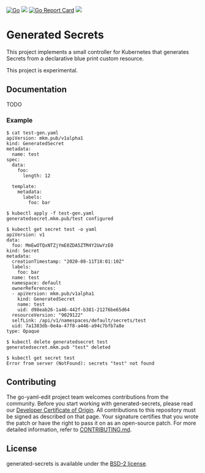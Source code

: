 [![Go](https://github.com/mkmik/generated-secrets/actions/workflows/go.yml/badge.svg)](https://github.com/mkmik/generated-secrets/actions/workflows/go.yml)
[![](https://img.shields.io/static/v1?label=godev&message=reference&color=00add8)](https://pkg.go.dev/mkm.pub/generated-secrets?tab=doc)
[![Go Report Card](https://goreportcard.com/badge/mkm.pub/generated-secrets)](https://goreportcard.com/report/mkm.pub/generated-secrets)
![](https://mkm.pub/generated-secrets/workflows/CI/badge.svg)

# Generated Secrets

This project implements a small controller for Kubernetes that generates Secrets from a declarative blue print custom resource.

This project is experimental.

## Documentation

TODO

### Example

```console
$ cat test-gen.yaml
apiVersion: mkm.pub/v1alpha1
kind: GeneratedSecret
metadata:
  name: test
spec:
  data:
    foo:
      length: 12

  template:
    metadata:
      labels:
        foo: bar

$ kubectl apply -f test-gen.yaml
generatedsecret.mkm.pub/test configured

$ kubectl get secret test -o yaml
apiVersion: v1
data:
  foo: MmEwOTQxNTZjYmE0ZDA5ZTM4Y2UwYzE0
kind: Secret
metadata:
  creationTimestamp: "2020-08-11T18:01:10Z"
  labels:
    foo: bar
  name: test
  namespace: default
  ownerReferences:
  - apiVersion: mkm.pub/v1alpha1
    kind: GeneratedSecret
    name: test
    uid: d98eab26-1a46-442f-b381-21276be65d64
  resourceVersion: "9029122"
  selfLink: /api/v1/namespaces/default/secrets/test
  uid: 7a1383db-0e4a-47f8-a446-a94c7bfb7a8e
type: Opaque

$ kubectl delete generatedsecret test
generatedsecret.mkm.pub "test" deleted

$ kubectl get secret test
Error from server (NotFound): secrets "test" not found
```
## Contributing

The go-yaml-edit project team welcomes contributions from the community. Before you start working with generated-secrets, please
read our [Developer Certificate of Origin](https://cla.vmware.com/dco). All contributions to this repository must be
signed as described on that page. Your signature certifies that you wrote the patch or have the right to pass it on
as an open-source patch. For more detailed information, refer to [CONTRIBUTING.md](CONTRIBUTING.md).

## License

generated-secrets is available under the [BSD-2 license](LICENSE).
